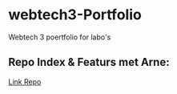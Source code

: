 # webtech3-Portfolio
Webtech 3 poertfolio for labo's


## Repo Index & Featurs met Arne:
[Link Repo](https://github.com/LarsPauwels/2imd-webtech3-lab1.git)
